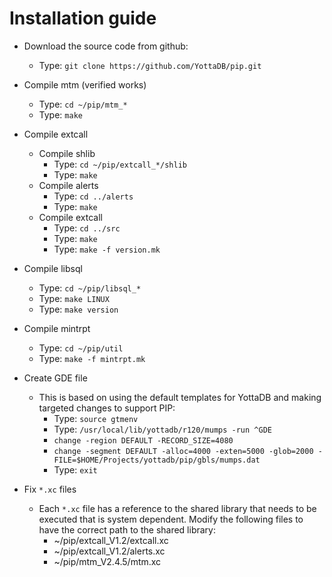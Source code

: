 # Installation guide

 * Download the source code from github:
   * Type: `git clone https://github.com/YottaDB/pip.git`
 * Compile mtm (verified works)
   * Type: `cd ~/pip/mtm_*`
   * Type: `make`
 * Compile extcall
   * Compile shlib
     * Type: `cd ~/pip/extcall_*/shlib`
     * Type: `make`
   * Compile alerts
     * Type: `cd ../alerts`
     * Type: `make`
   * Compile extcall
     * Type: `cd ../src`
     * Type: `make`
     * Type: `make -f version.mk`
 * Compile libsql
   * Type: `cd ~/pip/libsql_*`
   * Type: `make LINUX`
   * Type: `make version`
 * Compile mintrpt
   * Type: `cd ~/pip/util`
   * Type: `make -f mintrpt.mk`

 * Create GDE file
   * This is based on using the default templates for YottaDB and making targeted changes to support PIP:
     * Type: `source gtmenv`
     * Type: `/usr/local/lib/yottadb/r120/mumps -run ^GDE`
     * `change -region DEFAULT -RECORD_SIZE=4080`
     * `change -segment DEFAULT -alloc=4000 -exten=5000 -glob=2000 -FILE=$HOME/Projects/yottadb/pip/gbls/mumps.dat`
     * Type: `exit`
 * Fix `*.xc` files
   * Each `*.xc` file has a reference to the shared library that needs to be executed that is system dependent. Modify the following files to have the correct path to the shared library:
     * ~/pip/extcall_V1.2/extcall.xc
     * ~/pip/extcall_V1.2/alerts.xc
     * ~/pip/mtm_V2.4.5/mtm.xc
